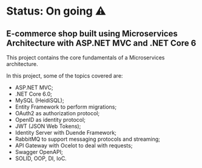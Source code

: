 # Status: On going ⚠️

## E-commerce shop built using Microservices Architecture with ASP.NET MVC and .NET Core 6

This project contains the core fundamentals of a Microservices architecture. 

In this project, some of the topics covered are:

* ASP.NET MVC;
* .NET Core 6.0;
* MySQL (HeidiSQL);
* Entity Framework to perform migrations;
* OAuth2 as authorization protocol;
* OpenID as identity protocol;
* JWT (JSON Web Tokens);
* Identity Server with Duende Framework;
* RabbitMQ to support messaging protocols and streaming;
* API Gateway with Ocelot to deal with requests;
* Swagger OpenAPI;
* SOLID, OOP, DI, IoC.

